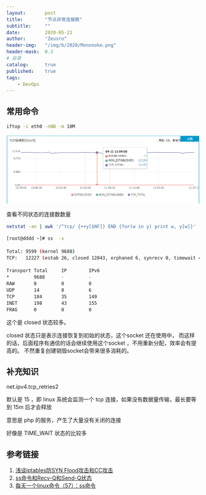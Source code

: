 ```yaml
---
layout:       post
title:        "节点异常连接数"
subtitle:     ""
date:         2020-05-21
author:       "Zeusro"
header-img:   "/img/b/2020/Mononoke.png" 
header-mask:  0.3
# 目录
catalog:      true
published:    true
tags:
    - DevOps
---
```


## 常用命令

```bash
iftop -i eth0 -nNB -m 10M
```

![image](/img/in-post/ss/1.png)

查看不同状态的连接数数量

```bash
netstat -an | awk '/^tcp/ {++y[$NF]} END {for(w in y) print w, y[w]}'
```

```bash
[root@dddd ~]# ss  -s

Total: 9599 (kernel 9688)
TCP:   12227 (estab 26, closed 12043, orphaned 6, synrecv 0, timewait 4920/0), ports 0

Transport Total     IP        IPv6
*         9688      -         -
RAW       0         0         0
UDP       14        8         6
TCP       184       35        149
INET      198       43        155
FRAG      0         0         0
```

这个是 closed 状态较多。

closed 状态只是表示连接恢复到初始的状态，这个socket 还在使用中， 而这样的话，后面程序有通信的话会继续使用这个socket ，不用重新分配，效率会有提高的。 不然重复创建销毁socket会带来很多消耗的。


## 补充知识

net.ipv4.tcp_retries2

默认是 15 ，即 linux 系统会监测一个 tcp 连接，如果没有数据量传输，最长要等到 15m 后才会释放

意思是 php 的服务，产生了大量没有关闭的连接

好像是 TIME_WAIT 状态的比较多


## 参考链接

1. [浅谈iptables防SYN Flood攻击和CC攻击](https://www.cnblogs.com/harlanzhang/p/6189491.html)
1. [ss命令和Recv-Q和Send-Q状态](https://www.cnblogs.com/leezhxing/p/5329786.html)
2. [每天一个linux命令（57）：ss命令](https://www.cnblogs.com/peida/archive/2013/03/11/2953420.html)